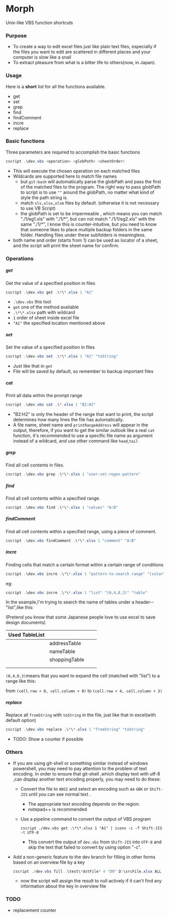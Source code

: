 # Morph
Unix-like VBS function shortcuts

### Purpose

- To create a way to edit excel files just like plain text files, especially if the files you want to edit are scattered in different places and your computer is slow like a snail
- To extract pleasure from what is a bitter life to others(now, in Japan).

### Usage

Here is a **short** list for all the functions available.

- get
- set
- grep
- find
- findComment
- incre
- replace

### Basic functions

Three parameters are required to accomplish the basic functions

```powershell
cscript .\dev.vbs <operation> <globPath> <sheetOrder>
```

- This will execute the chosen operation on each matched files
- Wildcards are supported here to match file names
  - but `git-bash` will automatically parse the globPath and pass the first of the matched files to the program. The right way to pass globPath to script is to use `""` around the globPath, no matter what kind of style the path string is.
  - match `xls,xlsx,xlsm` files by default. (otherwise it is not necessary to use VB Script)
  - the globPath is set to be impermeable , which means you can match "./1/eg1.xls" with "./1/\*", but can not match "./1/1/eg2.xls" with the same "./1/\*", I know this is counter-intuitive, but you need to know that someone likes to place multiple backup folders in the same folder. Handling files under these subfolders is meaningless.
- both name and order (starts from 1) can be used as locator of a sheet, and the script will print the sheet name for confirm.

### Operations

##### get

Get the value of a specified position in files

```powershell
cscript .\dev.vbs get .\*\*.xlsx 1 "A1"
```

- `.\dev.vbs` this tool
- `get` one of the method available
- `.\*\*.xlsx` path with wildcard
- `1` order of sheet inside excel file
- `"A1"` the specified location mentioned above

##### set

Set the value of a specified position in files

```powershell
cscript .\dev.vbs set .\*\*.xlsx 1 "A1" "toString"
```

- Just like that in `get`
- File will be saved by default, so remember to backup important files

##### cat

Print all data within the prompt range

```powershell
cscript .\dev.vbs cat .\*.xlsx 1 "B2:H2"
```

- "B2:H2" is only the header of the range that want to print, the script determines how many lines the file has automatically.
- A file name, sheet name and `printRangeAddress` will appear in the output, therefore, if you want to get the similar outlook like a real `cat` function, it's recommended to use a specific file name as argument instead of a wildcard, and use other command like `head`,`tail`

##### grep

Find all cell contents in files.

```powershell
cscript .\dev.vbs grep .\*\*.xlsx 1 "user-set-regex-pattern"
```

##### find

Find all cell contents within a specified range.

```powershell
cscript .\dev.vbs find .\*\*.xlsx 1 "values" "A:B"
```

##### findComment

Find all cell contents within a specified range, using a piece of comment.

```powershell
cscript .\dev.vbs findComment .\*\*.xlsx 1 "comment" "A:B"
```

##### incre

Finding cells that match a certain format within a certain range of conditions

```powershell
cscript .\dev.vbs incre .\*\*.xlsx 1 "pattern-to-search range" "(xstart,xend,ystart,yend)" "second-pattern-to-search-further-content"
```

eg:

```powershell
cscript .\dev.vbs incre .\*\*.xlsx 1 "list" "(0,4,0,3)" "table"
```

In the example,I'm trying to search the name of tables under a header--"list",like this:

 (Pretend you know that some Japanese people love to use excel to save design documents)

| Used TableList |               |      |      |
| -------------- | ------------- | ---- | ---- |
|                | addressTable  |      |      |
|                | nameTable     |      |      |
|                | shoppingTable |      |      |
|                |               |      |      |
|                |               |      |      |

`(0,4,0,3)`means that you want to expand the cell (matched with "list") to a range like this:

from `(cell.row + 0, cell.column + 0)`  to `(cell.row + 4, cell.column + 3)`

##### replace

Replace all `fromString` with `toString` in the file, just like that in excel(with default option)

```powershell
cscript .\dev.vbs replace .\*\*.xlsx 1 "fromString" "toString"
```

- TODO: Show a counter if possible

### Others

- If you are using git-shell or something similar instead of windows powershell, you may need to pay attention to the problem of text encoding. In order to ensure that git-shell ,which display text with utf-8 ,can display another text encoding properly, you may need to do these:

  - Convert the file to `ANSI` and select an encoding such as `GBK`  or `Shift-JIS` until you can see normal text .

    - The appropriate text encoding depends on the region.
    - notepad++ is recommended

  - Use a pipeline command to convert the output of VBS program

    ```shell 
    cscript ./dev.vbs get .\*\*.xlsx 1 "A1" | iconv -c -f Shift-JIS -t UTF-8
    ```

    - This convert the output of `dev.vbs` from `Shift-JIS` into `UTF-8` and skip the text that failed to convert by using option "-c".

- Add a non-generic feature to the dev branch for filling in other forms based on an overview file by a key

  ```powershell
  cscript ./dev.vbs fill .\test\*dstFile* 4 "D9" D:\srcFile.xlsx ALL
  ```

  - now the script will assign the result to null actively if it can't find any information about the key in overview file

### TODO


- replacement counter
